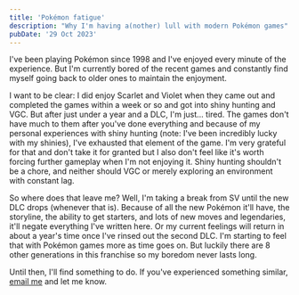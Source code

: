 ```yaml
---
title: 'Pokémon fatigue'
description: "Why I'm having a(nother) lull with modern Pokémon games"
pubDate: '29 Oct 2023'
---
```


I've been playing Pokémon since 1998 and I've enjoyed every minute of the experience. But I'm currently bored of the recent games and constantly find myself going back to older ones to maintain the enjoyment.

I want to be clear: I did enjoy Scarlet and Violet when they came out and completed the games within a week or so and got into shiny hunting and VGC. But after just under a year and a DLC, I'm just... tired. The games don't have much to them after you've done everything and because of my personal experiences with shiny hunting (note: I've been incredibly lucky with my shinies), I've exhausted that element of the game. I'm very grateful for that and don't take it for granted but I also don't feel like it's worth forcing further gameplay when I'm not enjoying it. Shiny hunting shouldn't be a chore, and neither should VGC or merely exploring an environment with constant lag.

So where does that leave me? Well, I'm taking a break from SV until the new DLC drops (whenever that is). Because of all the new Pokémon it'll have, the storyline, the ability to get starters, and lots of new moves and legendaries, it'll negate everything I've written here. Or my current feelings will return in about a year's time once I've rinsed out the second DLC. I'm starting to feel that with Pokémon games more as time goes on. But luckily there are 8 other generations in this franchise so my boredom never lasts long.

Until then, I'll find something to do. If you've experienced something similar, [email me](mailto:me@centiskor.ch) and let me know.